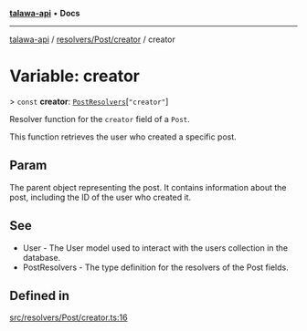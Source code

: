 [**talawa-api**](../../../../README.md) • **Docs**

***

[talawa-api](../../../../modules.md) / [resolvers/Post/creator](../README.md) / creator

# Variable: creator

\> `const` **creator**: [`PostResolvers`](../../../../types/generatedGraphQLTypes/type-aliases/PostResolvers.md)\[`"creator"`\]

Resolver function for the `creator` field of a `Post`.

This function retrieves the user who created a specific post.

## Param

The parent object representing the post. It contains information about the post, including the ID of the user who created it.

## See

 - User - The User model used to interact with the users collection in the database.
 - PostResolvers - The type definition for the resolvers of the Post fields.

## Defined in

[src/resolvers/Post/creator.ts:16](https://github.com/PalisadoesFoundation/talawa-api/blob/c952c7a3bfd4b8b910fbae10313f5402ade5a9d4/src/resolvers/Post/creator.ts#L16)
